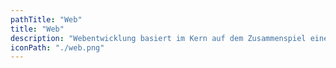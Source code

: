 ```yaml
---
pathTitle: "Web"
title: "Web"
description: "Webentwicklung basiert im Kern auf dem Zusammenspiel einer Reihe von Sprachen und Standards (HTML, CSS, JS)."
iconPath: "./web.png"
---
```

